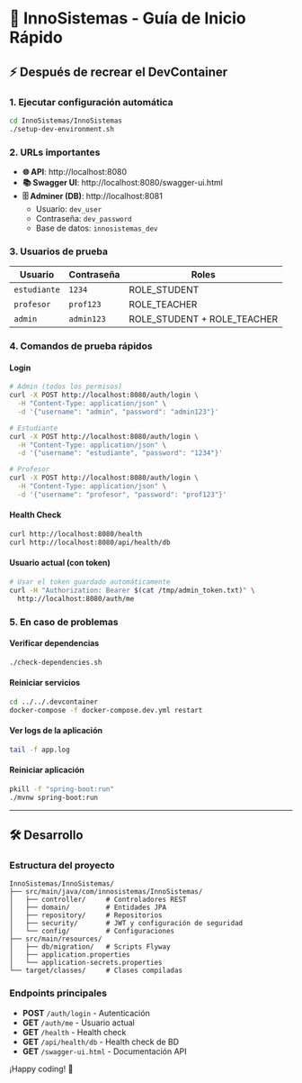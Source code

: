 # 🚀 InnoSistemas - Guía de Inicio Rápido

## ⚡ Después de recrear el DevContainer

### 1. Ejecutar configuración automática
```bash
cd InnoSistemas/InnoSistemas
./setup-dev-environment.sh
```

### 2. URLs importantes
- **🌐 API**: http://localhost:8080
- **📚 Swagger UI**: http://localhost:8080/swagger-ui.html  
- **🗄️ Adminer (DB)**: http://localhost:8081
  - Usuario: `dev_user`
  - Contraseña: `dev_password` 
  - Base de datos: `innosistemas_dev`

### 3. Usuarios de prueba
| Usuario | Contraseña | Roles |
|---------|------------|-------|
| `estudiante` | `1234` | ROLE_STUDENT |
| `profesor` | `prof123` | ROLE_TEACHER |
| `admin` | `admin123` | ROLE_STUDENT + ROLE_TEACHER |

### 4. Comandos de prueba rápidos

#### Login
```bash
# Admin (todos los permisos)
curl -X POST http://localhost:8080/auth/login \
  -H "Content-Type: application/json" \
  -d '{"username": "admin", "password": "admin123"}'

# Estudiante
curl -X POST http://localhost:8080/auth/login \
  -H "Content-Type: application/json" \
  -d '{"username": "estudiante", "password": "1234"}'

# Profesor  
curl -X POST http://localhost:8080/auth/login \
  -H "Content-Type: application/json" \
  -d '{"username": "profesor", "password": "prof123"}'
```

#### Health Check
```bash
curl http://localhost:8080/health
curl http://localhost:8080/api/health/db
```

#### Usuario actual (con token)
```bash
# Usar el token guardado automáticamente
curl -H "Authorization: Bearer $(cat /tmp/admin_token.txt)" \
  http://localhost:8080/auth/me
```

### 5. En caso de problemas

#### Verificar dependencias
```bash
./check-dependencies.sh
```

#### Reiniciar servicios
```bash
cd ../../.devcontainer
docker-compose -f docker-compose.dev.yml restart
```

#### Ver logs de la aplicación
```bash
tail -f app.log
```

#### Reiniciar aplicación
```bash
pkill -f "spring-boot:run"
./mvnw spring-boot:run
```

---

## 🛠️ Desarrollo

### Estructura del proyecto
```
InnoSistemas/InnoSistemas/
├── src/main/java/com/innosistemas/InnoSistemas/
│   ├── controller/     # Controladores REST
│   ├── domain/         # Entidades JPA
│   ├── repository/     # Repositorios
│   ├── security/       # JWT y configuración de seguridad
│   └── config/         # Configuraciones
├── src/main/resources/
│   ├── db/migration/   # Scripts Flyway
│   ├── application.properties
│   └── application-secrets.properties
└── target/classes/     # Clases compiladas
```

### Endpoints principales
- **POST** `/auth/login` - Autenticación
- **GET** `/auth/me` - Usuario actual
- **GET** `/health` - Health check
- **GET** `/api/health/db` - Health check de BD
- **GET** `/swagger-ui.html` - Documentación API

¡Happy coding! 🎉